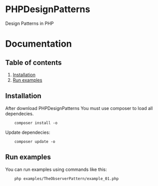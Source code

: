 # PHPDesignPatterns
Design Patterns in PHP

Documentation
=============

Table of contents
-----------------

1. [Installation](#Installation)
2. [Run examples](#run)

<a name="installation"></a>
Installation
------------

After download PHPDesignPatterns You must use composer to load all dependecies.

```
    composer install -o
```

Update dependecies: 

```
    composer update -o
```

<a name="run"></a>
Run examples
------------

You can run examples using commands like this:

```
    php examples/TheObserverPattern/example_01.php
```


